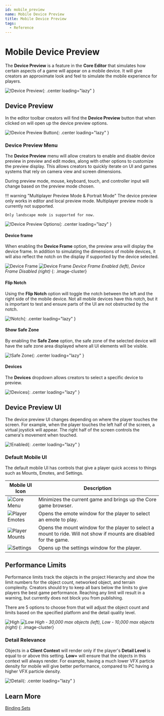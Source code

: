 ```yaml
---
id: mobile_preview
name: Mobile Device Preview
title: Mobile Device Preview
tags:
  - Reference
---
```


# Mobile Device Preview

The **Device Preview** is a feature in the **Core Editor** that simulates how certain aspects of a game will appear on a mobile device. It will give creators an approximate look and feel to simulate the mobile experience for players.

![!Device Preview](../img/MobileDevicePreview/devicepreview.png){: .center loading="lazy" }

## Device Preview

In the editor toolbar creators will find the **Device Preview** button that when clicked on will open up the device preview options.

![!Device Preview Button](../img/MobileDevicePreview/previewdevicebutton.png){: .center loading="lazy" }

### Device Preview Menu

The **Device Preview** menu will allow creators to enable and disable device preview in preview and edit modes, along with other options to customize the preview display. This allows creators to quickly iterate on UI and games systems that rely on camera view and screen dimensions.

During preview mode, mouse, keyboard, touch, and controller input will change based on the preview mode chosen.

!!! warning "Multiplayer Preview Mode & Portrait Mode"
    The device preview only works in editor and local preview mode. Multiplayer preview mode is currently not supported.

    Only landscape mode is supported for now.

![!Device Preview Options](../img/MobileDevicePreview/options.png){: .center loading="lazy" }

#### Device frame

When enabling the **Device Frame** option, the preview area will display the device frame. In addition to simulating the dimensions of mobile devices, it will also reflect the notch on the display if supported by the device selected.

![Device Frame](../img/MobileDevicePreview/withframe.png)
![Device Frame](../img/MobileDevicePreview/noframe.png)
*Device Frame Enabled (left), Device Frame Disabled (right)*
{: .image-cluster}

#### Flip Notch

Using the **Flip Notch** option will toggle the notch between the left and the right side of the mobile device. Not all mobile devices have this notch, but it is important to test and ensure parts of the UI are not obstructed by the notch.

![!Notch](../img/MobileDevicePreview/notch.png){: .center loading="lazy" }

#### Show Safe Zone

By enabling the **Safe Zone** option, the safe zone of the selected device will have the safe zone area displayed where all UI elements will be visible.

![!Safe Zone](../img/MobileDevicePreview/safezone.png){: .center loading="lazy" }

#### Devices

The **Devices** dropdown allows creators to select a specific device to preview.

![!Devices](../img/MobileDevicePreview/devices.png){: .center loading="lazy" }

## Device Preview UI

The device preview UI changes depending on where the player touches the screen. For example, when the player touches the left half of the screen, a virtual joystick will appear. The right half of the screen controls the camera's movement when touched.

![!Enabled](../img/MobileDevicePreview/enabled.png){: .center loading="lazy" }

### Default Mobile UI

The default mobile UI has controls that give a player quick access to things such as Mounts, Emotes, and Settings.

| Mobile UI Icon | Description |
| -------------- | ----------- |
| ![Core Menu](../img/MobileDevicePreview/UI/Core.png) | Minimizes the current game and brings up the Core game browser. |
| ![Player Emotes](../img/MobileDevicePreview/UI/Emotes.png) | Opens the emote window for the player to select an emote to play. |
| ![Player Mounts](../img/MobileDevicePreview/UI/Mounts.png) | Opens the mount window for the player to select a mount to ride. Will not show if mounts are disabled for the game. |
| ![Settings](../img/MobileDevicePreview/UI/Settings.png) | Opens up the settings window for the player. |

## Performance Limits

Performance limits track the objects in the project Hierarchy and show the limit numbers for the object count, networked object, and terrain complexity. Creators should try to keep all bars below the limits to give players the best game performance. Reaching any limit will result in a warning, but currently does not block you from publishing.

There are 5 options to choose from that will adjust the object count and limits based on the specified platform and the detail quality level.

![High](../img/MobileDevicePreview/high.png)
![Low](../img/MobileDevicePreview/low.png)
*High - 30,000 max objects (left), Low - 10,000 max objects (right)*
{: .image-cluster}

### Detail Relevance

Objects in a **Client Context** will render only if the player's **Detail Level** is equal to or above this setting. **Low+** will ensure that the objects in this context will always render. For example, having a much lower VFX particle density for mobile will give better performance, compared to PC having a higher VFX particle density.

![!Detail](../img/MobileDevicePreview/detail.png){: .center loading="lazy" }

## Learn More

[Binding Sets](../references/binding_sets.md)
